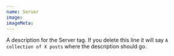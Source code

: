 ```yaml
---
name: Server
image:
imageMeta:
---
```

A description for the Server tag. If you delete this line it will say
`A collection of X posts` where the description should go.
